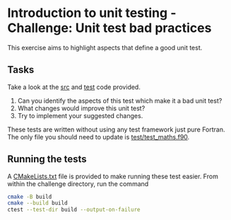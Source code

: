 # Introduction to unit testing - Challenge: Unit test bad practices

This exercise aims to highlight aspects that define a good unit test.

## Tasks

Take a look at the [src](./src/maths.f90) and [test](./test/maths_test.f90) code provided.

1. Can you identify the aspects of this test which make it a bad unit test?
2. What changes would improve this unit test?
3. Try to implement your suggested changes.

These tests are written without using any test framework just pure Fortran. The only file you
should need to update is [test/test_maths.f90](./test/test_maths.f90).

## Running the tests

A [CMakeLists.txt](./CMakeLists.txt) file is provided to make running these test easier. From
within the challenge directory, run the command

```sh
cmake -B build
cmake --build build
ctest --test-dir build --output-on-failure
```
